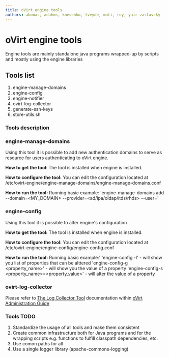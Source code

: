 ```yaml
---
title: oVirt engine tools
authors: abonas, adahms, knesenko, lveyde, moti, roy, yair zaslavsky
---
```


# oVirt engine tools

Engine tools are mainly standalone java programs wrapped-up by scripts and mostly using the engine libraries

## Tools list

1.  engine-manage-domains
2.  engine-config
3.  engine-notifier
4.  ovirt-log-collector
5.  generate-ssh-keys
6.  store-utils.sh

### Tools description

### engine-manage-domains

Using this tool it is possible to add new authentication domains to serve as resource for users authenticating to oVirt engine.

**How to get the tool**:
The tool is installed when engine is installed.

**How to configure the tool:**
You can edit the configuration located at /etc/ovirt-engine/engine-manage-domains/engine-manage-domains.conf

**How to run the tool:**
Running basic example:
'engine-manage-domains add --domain=<MY_DOMAIN> --provider=<ad/ipa/oldap/itds/rhds> --user=<USERNAME>'

### engine-config

Using this tool it is possible to alter engine's configuration

**How to get the tool:**
The tool is installed when engine is installed.

**How to configure the tool:**
You can edit the configuration located at /etc/ovirt-engine/engine-config/engine-config.conf

**How to run the tool:**
Running basic example:'
'engine-config -l' - will show you list of properties that can be alttered 'engine-config-g <property_name>' - will show you the value of a property 'engine-config-s <property_name>=<property_value>' - will alter the value of a property


### ovirt-log-collector

Please refer to [The Log Collector Tool](/documentation/administration_guide/#sect-The_Log_Collector_Tool)
documentation within [oVirt Administration Guide](/documentation/administration_guide/)

### Tools TODO

1.  Standardize the usage of all tools and make them consistent
2.  Create common infrastructure both for Java programs and for the wrapping scripts e.g. functions to fulfill classpath dependencies, etc.
3.  Use comon paths for all
4.  Use a single logger library (apache-commons-logging)
